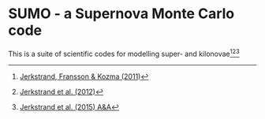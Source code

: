 # SUMO - a Supernova Monte Carlo code

This is a suite of scientific codes for modelling super- and kilonovae[^1][^2][^3]

[^1]: [Jerkstrand, Fransson & Kozma (2011)]()
[^2]: [Jerkstrand et al. (2012)]()
[^3]: [Jerkstrand et al. (2015) A&A]()
